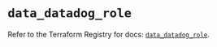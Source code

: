 # `data_datadog_role`

Refer to the Terraform Registry for docs: [`data_datadog_role`](https://registry.terraform.io/providers/datadog/datadog/3.60.0/docs/data-sources/role).
